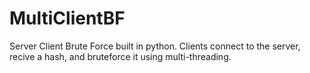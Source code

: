 # MultiClientBF

Server Client Brute Force built in python. Clients connect to the server, recive a hash, and bruteforce it using multi-threading.
